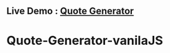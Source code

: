 
## Live Demo : [Quote Generator](https://quote-generator-vanilajs.netlify.app/)

# Quote-Generator-vanilaJS
